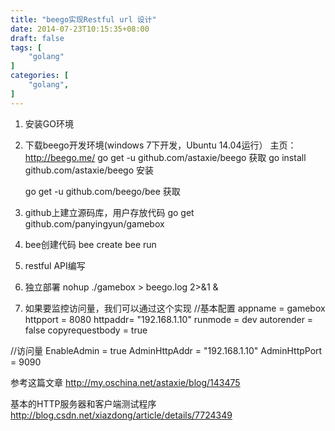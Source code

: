 ```yaml
---
title: "beego实现Restful url 设计"
date: 2014-07-23T10:15:35+08:00
draft: false
tags: [
    "golang"
]
categories: [
    "golang",
]
---
```


1.  安装GO环境

2. 下载beego开发环境(windows 7下开发，Ubuntu 14.04运行）
    主页：http://beego.me/
    go get -u github.com/astaxie/beego 获取
    go install github.com/astaxie/beego 安装

    go get  -u github.com/beego/bee 获取

3.  github上建立源码库，用户存放代码
    go get github.com/panyingyun/gamebox

4.  bee创建代码
    bee create 
    bee run 

5.  restful API编写

6.  独立部署
nohup ./gamebox  > beego.log 2>&1 &

7. 如果要监控访问量，我们可以通过这个实现
//基本配置
appname = gamebox
httpport = 8080
httpaddr= "192.168.1.10"
runmode = dev
autorender = false
copyrequestbody = true

//访问量
EnableAdmin = true
AdminHttpAddr = "192.168.1.10"
AdminHttpPort = 9090

参考这篇文章
http://my.oschina.net/astaxie/blog/143475

基本的HTTP服务器和客户端测试程序
http://blog.csdn.net/xiazdong/article/details/7724349